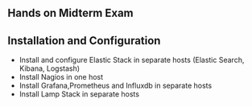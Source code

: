 Hands on Midterm Exam
---

Installation and Configuration
---
- Install and configure Elastic Stack in separate hosts (Elastic Search, Kibana, Logstash)
- Install Nagios in one host
- Install Grafana,Prometheus and Influxdb in separate hosts
- Install Lamp Stack in separate hosts
